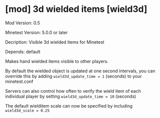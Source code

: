 [mod] 3d wielded items [wield3d]
================================

Mod Version: 0.5

Minetest Version: 5.0.0 or later

Decription: Visible 3d wielded items for Minetest

Depends: default

Makes hand wielded items visible to other players.

By default the wielded object is updated at one second intervals,
you can override this by adding `wield3d_update_time = 1` (seconds)
to your minetest.conf

Servers can also control how often to verify the wield item of each
individual player by setting `wield3d_update_time = 10` (seconds)

The default wielditem scale can now be specified by including `wield3d_scale = 0.25`
